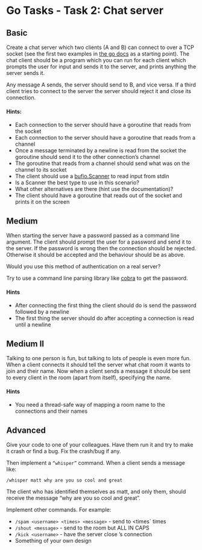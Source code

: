 # Go Tasks - Task 2: Chat server
## Basic
Create a chat server which two clients (A and B) can connect to over a TCP socket (see the first two examples in [the go docs](https://pkg.go.dev/net) as a starting point). The chat client should be a program which you can run for each client which prompts the user for input and sends it to the server, and prints anything the server sends it. 

Any message A sends, the server should send to B, and vice versa. If a third client tries to connect to the server the server should reject it and close its connection.

#### Hints: 

* Each connection to the server should have a goroutine that reads from the socket
* Each connection to the server should have a goroutine that reads from a channel
* Once a message terminated by a newline is read from the socket the goroutine should send it to the other connection’s channel
* The goroutine that reads from a channel should send what was on the channel to its socket
* The client should use a [bufio.Scanner](https://pkg.go.dev/bufio#Scanner) to read input from stdin
* Is a Scanner the best type to use in this scenario?
* What other alternatives are there (hint use the documentation)?
* The client should have a goroutine that reads out of the socket and prints it on the screen

## Medium
When starting the server have a password passed as a command line argument. The client should prompt the user for a password and send it to the server. If the password is wrong then the connection should be rejected. Otherwise it should be accepted and the behaviour should be as above.

Would you use this method of authentication on a real server?

Try to use a command line parsing library like [cobra](https://github.com/spf13/cobra) to get the password.

#### Hints
* After connecting the first thing the client should do is send the password followed by a newline
* The first thing the server should do after accepting a connection is read until a newline

## Medium II
Talking to one person is fun, but talking to lots of people is even more fun. When a client connects it should tell the server what chat room it wants to join and their name. Now when a client sends a message it should be sent to every client in the room (apart from itself), specifying the name.

#### Hints
* You need a thread-safe way of mapping a room name to the connections and their names

## Advanced
Give your code to one of your colleagues. Have them run it and try to make it crash or find a bug. Fix the crash/bug if any.

Then implement a `“whisper”` command. When a client sends a message like:

```/whisper matt why are you so cool and great```

The client who has identified themselves as matt, and only them, should receive the message “why are you so cool and great”.

Implement other commands. For example:
* `/spam <username> <times> <message>` - send <message> to <username> <times` times
* `/shout <message>` - send <message> to the room but ALL IN CAPS
* `/kick <username>` - have the server close <username>’s connection
* Something of your own design
